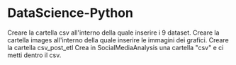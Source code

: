 # DataScience-Python
Creare la cartella csv all'interno della quale inserire i 9 dataset.
Creare la cartella images all'interno della quale inserire le immagini dei grafici.
Creare la cartella csv_post_etl
Crea in SocialMediaAnalysis una cartella "csv" e ci metti dentro il csv.
